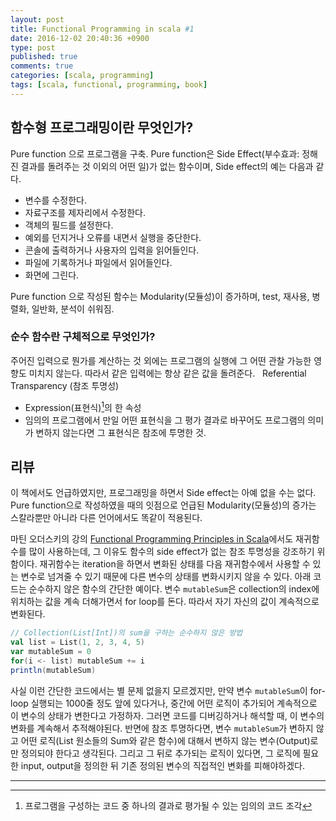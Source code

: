 ```yaml
---
layout: post
title: Functional Programming in scala #1
date: 2016-12-02 20:40:36 +0900
type: post
published: true
comments: true
categories: [scala, programming]
tags: [scala, functional, programming, book]
---
```


## 함수형 프로그래밍이란 무엇인가?
Pure function 으로 프로그램을 구축. 
Pure function은 Side Effect(부수효과: 정해진 결과를 돌려주는 것 이외의 어떤 일)가 없는 함수이며,
Side effect의 예는 다음과 같다.
- 변수를 수정한다.
- 자료구조를 제자리에서 수정한다.
- 객체의 필드를 설정한다.
- 예외를 던지거나 오류를 내면서 실행을 중단한다.
- 콘솔에 출력하거나 사용자의 입력을 읽어들인다.
- 파일에 기록하거나 파일에서 읽어들인다.
- 화면에 그린다.
 

Pure function 으로 작성된 함수는 Modularity(모듈성)이 증가하며, test, 재사용, 병렬화, 일반화, 분석이 쉬워짐.


### 순수 함수란 구체적으로 무엇인가?
주어진 입력으로 뭔가를 계산하는 것 외에는 프로그램의 실행에 그 어떤 관찰 가능한 영향도 미치지 않는다.
따라서 같은 입력에는 항상 같은 값을 돌려준다.
 
Referential Transparency (참조 투명성)
- Expression(표현식)[^1]의 한 속성
- 임의의 프로그램에서 만일 어떤 표현식을 그 평가 결과로 바꾸어도 프로그램의 의미가 변하지 않는다면 그 표현식은 참조에 투명한 것.
 

## 리뷰
이 책에서도 언급하였지만, 프로그래밍을 하면서 Side effect는 아예 없을 수는 없다. 
Pure function으로 작성하였을 때의 잇점으로 언급된 Modularity(모듈성)의 증가는 스칼라뿐만 아니라 다른 언어에서도 똑같이 적용된다.

마틴 오더스키의 강의 [Functional Programming Principles in Scala](https://www.coursera.org/learn/progfun1/home/welcome)에서도 
재귀함수를 많이 사용하는데, 그 이유도 함수의 side effect가 없는 참조 투명성을 강조하기 위함이다.
재귀함수는 iteration을 하면서 변화된 상태를 다음 재귀함수에서 사용할 수 있는 변수로 넘겨줄 수 있기 때문에 다른 변수의 상태를 변화시키지 않을 수 있다. 
아래 코드는 순수하지 않은 함수의 간단한 예이다. 
변수 `mutableSum`은 collection의 index에 위치하는 값을 계속 더해가면서 for loop를 돈다. 
따라서 자기 자신의 값이 계속적으로 변화된다.   
```scala
// Collection(List[Int])의 sum을 구하는 순수하지 않은 방법
val list = List(1, 2, 3, 4, 5)
var mutableSum = 0
for(i <- list) mutableSum += i
println(mutableSum)
```  
사실 이런 간단한 코드에서는 별 문제 없을지 모르겠지만, 
만약 변수 `mutableSum`이 for-loop 실행되는 1000줄 정도 앞에 있다거나, 
중간에 어떤 로직이 추가되어 계속적으로 이 변수의 상태가 변한다고 가정하자. 
그러면 코드를 디버깅하거나 해석할 때, 이 변수의 변화를 계속해서 추적해야된다.
반면에 참조 투명하다면, 변수 `mutableSum`가 변하지 않고 어떤 로직(List 원소들의 Sum와 같은 함수)에 대해서 변하지 않는 변수(Output)로만 정의되야 한다고 생각된다.
그리고 그 뒤로 추가되는 로직이 있다면, 그 로직에 필요한 input, output을 정의한 뒤 기존 정의된 변수의 직접적인 변화를 피해야하겠다.

---  
[^1]: 프로그램을 구성하는 코드 중 하나의 결과로 평가될 수 있는 임의의 코드 조각
